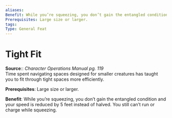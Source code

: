 ```yaml
---
aliases: 
Benefit: While you’re squeezing, you don’t gain the entangled condition and your speed is reduced by 5 feet instead of halved. You still can’t run or charge while squeezing.
Prerequisites: Large size or larger.
tags: 
Type: General Feat
---
```


# Tight Fit

**Source**:: _Character Operations Manual pg. 119_  
Time spent navigating spaces designed for smaller creatures has taught you to fit through tight spaces more efficiently.

**Prerequisites**: Large size or larger.

**Benefit**: While you’re squeezing, you don’t gain the entangled condition and your speed is reduced by 5 feet instead of halved. You still can’t run or charge while squeezing.
